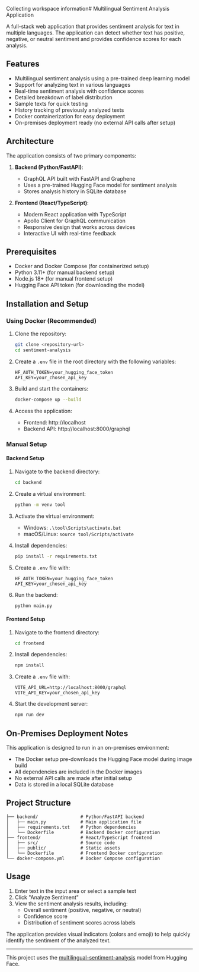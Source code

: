 Collecting workspace information# Multilingual Sentiment Analysis Application

A full-stack web application that provides sentiment analysis for text in multiple languages. The application can detect whether text has positive, negative, or neutral sentiment and provides confidence scores for each analysis.

## Features

- Multilingual sentiment analysis using a pre-trained deep learning model
- Support for analyzing text in various languages 
- Real-time sentiment analysis with confidence scores
- Detailed breakdown of label distribution
- Sample texts for quick testing
- History tracking of previously analyzed texts
- Docker containerization for easy deployment
- On-premises deployment ready (no external API calls after setup)

## Architecture

The application consists of two primary components:

1. **Backend (Python/FastAPI)**:
   - GraphQL API built with FastAPI and Graphene
   - Uses a pre-trained Hugging Face model for sentiment analysis
   - Stores analysis history in SQLite database

2. **Frontend (React/TypeScript)**:
   - Modern React application with TypeScript
   - Apollo Client for GraphQL communication
   - Responsive design that works across devices
   - Interactive UI with real-time feedback

## Prerequisites

- Docker and Docker Compose (for containerized setup)
- Python 3.11+ (for manual backend setup)
- Node.js 18+ (for manual frontend setup)
- Hugging Face API token (for downloading the model)

## Installation and Setup

### Using Docker (Recommended)

1. Clone the repository:
   ```sh
   git clone <repository-url>
   cd sentiment-analysis
   ```

2. Create a `.env` file in the root directory with the following variables:
   ```
   HF_AUTH_TOKEN=your_hugging_face_token
   API_KEY=your_chosen_api_key
   ```

3. Build and start the containers:
   ```sh
   docker-compose up --build
   ```

4. Access the application:
   - Frontend: http://localhost
   - Backend API: http://localhost:8000/graphql

### Manual Setup

#### Backend Setup

1. Navigate to the backend directory:
   ```sh
   cd backend
   ```

2. Create a virtual environment:
   ```sh
   python -m venv tool
   ```

3. Activate the virtual environment:
   - Windows: `.\tool\Scripts\activate.bat`
   - macOS/Linux: `source tool/Scripts/activate`

4. Install dependencies:
   ```sh
   pip install -r requirements.txt
   ```

5. Create a `.env` file with:
   ```
   HF_AUTH_TOKEN=your_hugging_face_token
   API_KEY=your_chosen_api_key
   ```

6. Run the backend:
   ```sh
   python main.py
   ```

#### Frontend Setup

1. Navigate to the frontend directory:
   ```sh
   cd frontend
   ```

2. Install dependencies:
   ```sh
   npm install
   ```

3. Create a `.env` file with:
   ```
   VITE_API_URL=http://localhost:8000/graphql
   VITE_API_KEY=your_chosen_api_key
   ```

4. Start the development server:
   ```sh
   npm run dev
   ```

## On-Premises Deployment Notes

This application is designed to run in an on-premises environment:

- The Docker setup pre-downloads the Hugging Face model during image build
- All dependencies are included in the Docker images
- No external API calls are made after initial setup
- Data is stored in a local SQLite database


## Project Structure

```
├── backend/                # Python/FastAPI backend
│   ├── main.py             # Main application file
│   ├── requirements.txt    # Python dependencies
│   └── Dockerfile          # Backend Docker configuration
├── frontend/               # React/TypeScript frontend
│   ├── src/                # Source code
│   ├── public/             # Static assets
│   └── Dockerfile          # Frontend Docker configuration
└── docker-compose.yml      # Docker Compose configuration
```

## Usage

1. Enter text in the input area or select a sample text
2. Click "Analyze Sentiment"
3. View the sentiment analysis results, including:
   - Overall sentiment (positive, negative, or neutral)
   - Confidence score
   - Distribution of sentiment scores across labels

The application provides visual indicators (colors and emoji) to help quickly identify the sentiment of the analyzed text.

---

This project uses the [multilingual-sentiment-analysis](https://huggingface.co/tabularisai/multilingual-sentiment-analysis) model from Hugging Face.